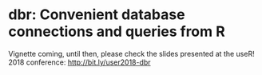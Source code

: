 # dbr: Convenient database connections and queries from R

Vignette coming, until then, please check the slides presented at the useR! 2018 conference: http://bit.ly/user2018-dbr
